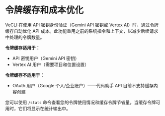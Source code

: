 # 令牌缓存和成本优化

VeCLI 在使用 API 密钥身份验证（Gemini API 密钥或 Vertex AI）时，通过令牌缓存自动优化 API 成本。此功能重用之前的系统指令和上下文，以减少后续请求中处理的令牌数量。

**令牌缓存适用于：**

- API 密钥用户（Gemini API 密钥）
- Vertex AI 用户（需要项目和位置设置）

**令牌缓存不适用于：**

- OAuth 用户（Google 个人/企业账户）——代码助手 API 目前不支持缓存内容创建

您可以使用 `/stats` 命令查看您的令牌使用情况和缓存令牌节省量。当缓存令牌可用时，它们将显示在统计输出中。